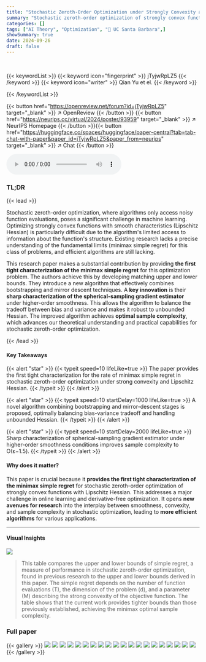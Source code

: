```yaml
---
title: "Stochastic Zeroth-Order Optimization under Strongly Convexity and Lipschitz Hessian: Minimax Sample Complexity"
summary: "Stochastic zeroth-order optimization of strongly convex functions with Lipschitz Hessian achieves optimal sample complexity, as proven by matching upper and lower bounds with a novel two-stage algorit..."
categories: []
tags: ["AI Theory", "Optimization", "🏢 UC Santa Barbara",]
showSummary: true
date: 2024-09-26
draft: false
---
```


<br>

{{< keywordList >}}
{{< keyword icon="fingerprint" >}} jTyjwRpLZ5 {{< /keyword >}}
{{< keyword icon="writer" >}} Qian Yu et el. {{< /keyword >}}
 
{{< /keywordList >}}

{{< button href="https://openreview.net/forum?id=jTyjwRpLZ5" target="_blank" >}}
↗ OpenReview
{{< /button >}}
{{< button href="https://neurips.cc/virtual/2024/poster/93959" target="_blank" >}}
↗ NeurIPS Homepage
{{< /button >}}{{< button href="https://huggingface.co/spaces/huggingface/paper-central?tab=tab-chat-with-paper&paper_id=jTyjwRpLZ5&paper_from=neurips" target="_blank" >}}
↗ Chat
{{< /button >}}



<audio controls>
    <source src="https://ai-paper-reviewer.com/jTyjwRpLZ5/podcast.wav" type="audio/wav">
    Your browser does not support the audio element.
</audio>


### TL;DR


{{< lead >}}

Stochastic zeroth-order optimization, where algorithms only access noisy function evaluations, poses a significant challenge in machine learning. Optimizing strongly convex functions with smooth characteristics (Lipschitz Hessian) is particularly difficult due to the algorithm's limited access to information about the function's structure. Existing research lacks a precise understanding of the fundamental limits (minimax simple regret) for this class of problems, and efficient algorithms are still lacking.

This research paper makes a substantial contribution by providing **the first tight characterization of the minimax simple regret** for this optimization problem. The authors achieve this by developing matching upper and lower bounds. They introduce a new algorithm that effectively combines bootstrapping and mirror descent techniques.  A **key innovation** is their **sharp characterization of the spherical-sampling gradient estimator** under higher-order smoothness. This allows the algorithm to balance the tradeoff between bias and variance and makes it robust to unbounded Hessian. The improved algorithm achieves **optimal sample complexity**, which advances our theoretical understanding and practical capabilities for stochastic zeroth-order optimization.

{{< /lead >}}


#### Key Takeaways

{{< alert "star" >}}
{{< typeit speed=10 lifeLike=true >}} The paper provides the first tight characterization for the rate of minimax simple regret in stochastic zeroth-order optimization under strong convexity and Lipschitz Hessian. {{< /typeit >}}
{{< /alert >}}

{{< alert "star" >}}
{{< typeit speed=10 startDelay=1000 lifeLike=true >}} A novel algorithm combining bootstrapping and mirror-descent stages is proposed, optimally balancing bias-variance tradeoff and handling unbounded Hessian. {{< /typeit >}}
{{< /alert >}}

{{< alert "star" >}}
{{< typeit speed=10 startDelay=2000 lifeLike=true >}} Sharp characterization of spherical-sampling gradient estimator under higher-order smoothness conditions improves sample complexity to O(ε−1.5). {{< /typeit >}}
{{< /alert >}}

#### Why does it matter?
This paper is crucial because it **provides the first tight characterization of the minimax simple regret** for stochastic zeroth-order optimization of strongly convex functions with Lipschitz Hessian. This addresses a major challenge in online learning and derivative-free optimization.  It opens **new avenues for research** into the interplay between smoothness, convexity, and sample complexity in stochastic optimization, leading to **more efficient algorithms** for various applications.

------
#### Visual Insights





![](https://ai-paper-reviewer.com/jTyjwRpLZ5/tables_1_1.jpg)

> This table compares the upper and lower bounds of simple regret, a measure of performance in stochastic zeroth-order optimization, found in previous research to the upper and lower bounds derived in this paper. The simple regret depends on the number of function evaluations (T), the dimension of the problem (d), and a parameter (M) describing the strong convexity of the objective function.  The table shows that the current work provides tighter bounds than those previously established, achieving the minimax optimal sample complexity.





### Full paper

{{< gallery >}}
<img src="https://ai-paper-reviewer.com/jTyjwRpLZ5/1.png" class="grid-w50 md:grid-w33 xl:grid-w25" />
<img src="https://ai-paper-reviewer.com/jTyjwRpLZ5/2.png" class="grid-w50 md:grid-w33 xl:grid-w25" />
<img src="https://ai-paper-reviewer.com/jTyjwRpLZ5/3.png" class="grid-w50 md:grid-w33 xl:grid-w25" />
<img src="https://ai-paper-reviewer.com/jTyjwRpLZ5/4.png" class="grid-w50 md:grid-w33 xl:grid-w25" />
<img src="https://ai-paper-reviewer.com/jTyjwRpLZ5/5.png" class="grid-w50 md:grid-w33 xl:grid-w25" />
<img src="https://ai-paper-reviewer.com/jTyjwRpLZ5/6.png" class="grid-w50 md:grid-w33 xl:grid-w25" />
<img src="https://ai-paper-reviewer.com/jTyjwRpLZ5/7.png" class="grid-w50 md:grid-w33 xl:grid-w25" />
<img src="https://ai-paper-reviewer.com/jTyjwRpLZ5/8.png" class="grid-w50 md:grid-w33 xl:grid-w25" />
<img src="https://ai-paper-reviewer.com/jTyjwRpLZ5/9.png" class="grid-w50 md:grid-w33 xl:grid-w25" />
<img src="https://ai-paper-reviewer.com/jTyjwRpLZ5/10.png" class="grid-w50 md:grid-w33 xl:grid-w25" />
<img src="https://ai-paper-reviewer.com/jTyjwRpLZ5/11.png" class="grid-w50 md:grid-w33 xl:grid-w25" />
<img src="https://ai-paper-reviewer.com/jTyjwRpLZ5/12.png" class="grid-w50 md:grid-w33 xl:grid-w25" />
<img src="https://ai-paper-reviewer.com/jTyjwRpLZ5/13.png" class="grid-w50 md:grid-w33 xl:grid-w25" />
<img src="https://ai-paper-reviewer.com/jTyjwRpLZ5/14.png" class="grid-w50 md:grid-w33 xl:grid-w25" />
<img src="https://ai-paper-reviewer.com/jTyjwRpLZ5/15.png" class="grid-w50 md:grid-w33 xl:grid-w25" />
<img src="https://ai-paper-reviewer.com/jTyjwRpLZ5/16.png" class="grid-w50 md:grid-w33 xl:grid-w25" />
<img src="https://ai-paper-reviewer.com/jTyjwRpLZ5/17.png" class="grid-w50 md:grid-w33 xl:grid-w25" />
<img src="https://ai-paper-reviewer.com/jTyjwRpLZ5/18.png" class="grid-w50 md:grid-w33 xl:grid-w25" />
<img src="https://ai-paper-reviewer.com/jTyjwRpLZ5/19.png" class="grid-w50 md:grid-w33 xl:grid-w25" />
<img src="https://ai-paper-reviewer.com/jTyjwRpLZ5/20.png" class="grid-w50 md:grid-w33 xl:grid-w25" />
{{< /gallery >}}